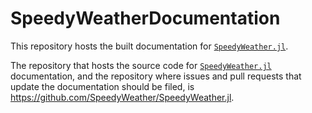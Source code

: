 # SpeedyWeatherDocumentation

This repository hosts the built documentation for [`SpeedyWeather.jl`](https://github.com/SpeedyWeather/SpeedyWeather.jl).

The repository that hosts the source code for [`SpeedyWeather.jl`](https://github.com/SpeedyWeather/SpeedyWeather.jl) documentation, and the repository where issues and pull requests that update the documentation should be filed, is https://github.com/SpeedyWeather/SpeedyWeather.jl.

